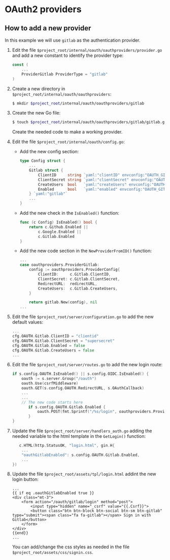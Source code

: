 # OAuth2 providers

## How to add a new provider

In this example we will use `gitlab` as the authentication provider.

1) Edit the file `$project_root/internal/oauth/oauthproviders/provider.go` and add a new constant to identify the provider type:

    ```go
    const (
        ...
        ProviderGitlab ProviderType = "gitlab"
    )
    ```

2) Create a new directory in `$project_root/internal/oauth/oauthproviders`:

    ```bash
    $ mkdir $project_root/internal/oauth/oauthproviders/gitlab
    ```

3) Create the new Go file:

    ```bash
    $ touch $project_root/internal/oauth/oauthproviders/gitlab/gitlab.go
    ```

   Create the needed code to make a working provider.

4) Edit the file `$project_root/internal/oauth/config.go`:
   
    - Add the new config section:

        ```go
        type Config struct {
            ...
            Gitlab struct {
                ClientID     string `yaml:"clientID" envconfig:"OAUTH_GITLAB_CLIENT_ID"`
                ClientSecret string `yaml:"clientSecret" envconfig:"OAUTH_GITLAB_CLIENT_SECRET"`
                CreateUsers  bool   `yaml:"createUsers" envconfig:"OAUTH_GITLAB_CREATE_USERS"`
                Enabled      bool   `yaml:"enabled" envconfig:"OAUTH_GITLAB_ENABLED"`
            } `yaml:"gitlab"`
            ...
        }
        ```
    
    - Add the new check in the `IsEnabled()` function:

        ```go
        func (c Config) IsEnabled() bool {
            return c.Github.Enabled ||
                c.Google.Enabled ||
                c.Gitlab.Enabled
        }
        ```

    - Add the new code section in the `NewProviderFromID()` function:

        ```go
        ...
        case oauthproviders.ProviderGitlab:
            config := oauthproviders.ProviderConfig{
                ClientID:     c.Gitlab.ClientID,
                ClientSecret: c.Gitlab.ClientSecret,
                RedirectURL:  redirectURL,
                CreateUsers:  c.Gitlab.CreateUsers,
            }

            return gitlab.New(config), nil
        ...
        ```

5) Edit the file `$project_root/server/configuration.go` to add the new default values:

    ```go
    ...
    cfg.OAUTH.Gitlab.ClientID = "clientid"
    cfg.OAUTH.Gitlab.ClientSecret = "supersecret"
    cfg.OAUTH.Gitlab.Enabled = false
    cfg.OAUTH.Gitlab.CreateUsers = false
    ...
    ```

6) Edit the file `$project_root/server/routes.go` to add the new login route:

    ```go
    if s.config.OAUTH.IsEnabled() || s.config.OIDC.IsEnabled() {
        oauth := s.server.Group("/oauth")
        oauth.Use(csrfMiddleware)
        oauth.GET(s.config.OAUTH.RedirectURL, s.OAuthCallback)
        ...
        ...
        // The new code starts here
           if s.config.OAUTH.Gitlab.Enabled {
               oauth.POST(fmt.Sprintf("/%s/login", oauthproviders.ProviderGitlab), s.OAuthLogin)
           }
    }
    ```

7) Update the file `$project_root/server/handlers_auth.go` adding the needed variable to the html template in the `GetLogin()` function:

    ```go
       c.HTML(http.StatusOK, "login.html", gin.H{
        ...
        "oauthGitlabEnabled": s.config.OAUTH.Gitlab.Enabled,
        ...
    })

    ```

8) Update the file `$project_root/assets/tpl/login.html` addint the new login button:

    ```gotemplate
    ...
    {{ if eq .oauthGitlabEnabled true }}
    <div class="mt-3">
        <form action="/oauth/gitlab/login" method="post">
            <input type="hidden" name="_csrf" value="{{.Csrf}}">
            <button class="btn btn-block btn-social btn-sm btn-gitlab" type="submit"><span class="fa fa-gitlab"></span> Sign in with Gitlab</button>
        </form>
    </div>
    {{end}}
    ...
    ```
   
   You can add/change the css styles as needed in the file `$project_root/assets/css/signin.css`.
